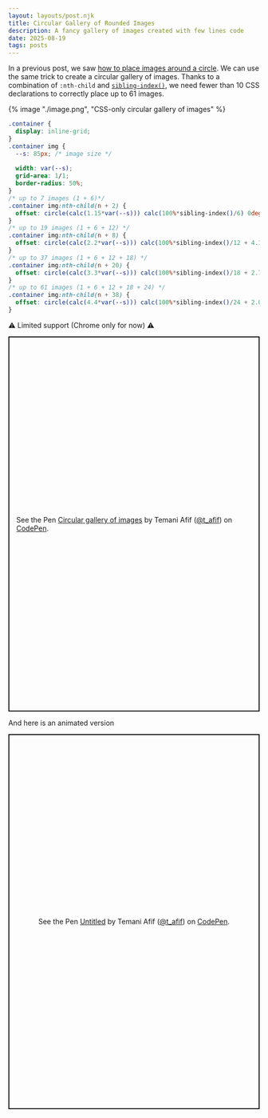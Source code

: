 ```yaml
---
layout: layouts/post.njk
title: Circular Gallery of Rounded Images
description: A fancy gallery of images created with few lines code
date: 2025-08-19
tags: posts
---
```


In a previous post, we saw [how to place images around a circle](/images-circle/). We can use the same trick to create a circular gallery of images. Thanks to a combination of `:nth-child` and [`sibling-index()`](https://css-tip.com/element-index/), we need fewer than 10 CSS declarations to correctly place up to 61 images.

{% image "./image.png", "CSS-only circular gallery of images" %}


```css
.container {
  display: inline-grid;
}
.container img {
  --s: 85px; /* image size */
  
  width: var(--s);
  grid-area: 1/1;
  border-radius: 50%;
}
/* up to 7 images (1 + 6)*/
.container img:nth-child(n + 2) {
  offset: circle(calc(1.15*var(--s))) calc(100%*sibling-index()/6) 0deg;
}
/* up to 19 images (1 + 6 + 12) */
.container img:nth-child(n + 8) {
  offset: circle(calc(2.2*var(--s))) calc(100%*sibling-index()/12 + 4.16%) 0deg;
}
/* up to 37 images (1 + 6 + 12 + 18) */
.container img:nth-child(n + 20) {
  offset: circle(calc(3.3*var(--s))) calc(100%*sibling-index()/18 + 2.77%) 0deg;
}
/* up to 61 images (1 + 6 + 12 + 18 + 24) */
.container img:nth-child(n + 38) {
  offset: circle(calc(4.4*var(--s))) calc(100%*sibling-index()/24 + 2.08%) 0deg;
}
```

⚠️ Limited support (Chrome only for now) ⚠️

<p class="codepen" data-height="750" data-default-tab="result" data-slug-hash="XJmZoEO" data-pen-title="Circular gallery of images" data-preview="true" data-user="t_afif" style="height: 750px; box-sizing: border-box; display: flex; align-items: center; justify-content: center; border: 2px solid; margin: 1em 0; padding: 1em;">
  <span>See the Pen <a href="https://codepen.io/t_afif/pen/XJmZoEO">
  Circular gallery of images</a> by Temani Afif (<a href="https://codepen.io/t_afif">@t_afif</a>)
  on <a href="https://codepen.io">CodePen</a>.</span>
</p>

And here is an animated version

<p class="codepen" data-height="750" data-default-tab="result" data-slug-hash="pvjaMMx" data-pen-title="Untitled" data-preview="true" data-user="t_afif" style="height: 750px; box-sizing: border-box; display: flex; align-items: center; justify-content: center; border: 2px solid; margin: 1em 0; padding: 1em;">
  <span>See the Pen <a href="https://codepen.io/t_afif/pen/pvjaMMx">
  Untitled</a> by Temani Afif (<a href="https://codepen.io/t_afif">@t_afif</a>)
  on <a href="https://codepen.io">CodePen</a>.</span>
</p>
<script async src="https://public.codepenassets.com/embed/index.js"></script>